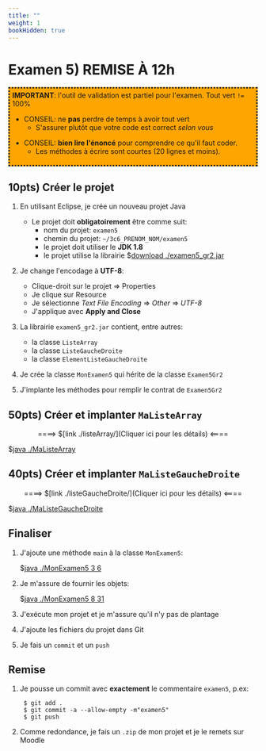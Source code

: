 ```yaml
---
title: ""
weight: 1
bookHidden: true
---
```



# Examen 5) REMISE À 12h

<div style="padding:5px;background:orange;border-style:dotted" >
<strong>IMPORTANT</strong>: l'outil de validation est partiel pour l'examen. Tout vert <code>!=</code> 100%
<div>
<ul>
<li>CONSEIL: ne <strong>pas</strong> perdre de temps à avoir tout vert
<ul>
<li>S'assurer plutôt que votre code est correct <i>selon vous</i>
</ul>
</ul>
<ul>
<li>CONSEIL: <strong>bien lire l'énoncé</strong> pour comprendre ce qu'il faut coder.
<ul>
<li>Les méthodes à écrire sont courtes (20 lignes et moins).
</ul>
</ul>
</div>
</div>

## 10pts) Créer le projet

1. En utilisant Eclipse, je crée un nouveau projet Java
    * Le projet doit **obligatoirement** être comme suit:
        * nom du projet: `examen5`
        * chemin du projet: `~/3c6_PRENOM_NOM/examen5`
        * le projet doit utiliser le **JDK 1.8**
        * le projet utilise la librairie $[download ./examen5_gr2.jar](examen5_gr2.jar)

1. Je change l'encodage à **UTF-8**:
    * Clique-droit sur le projet => Properties
    * Je clique sur Resource
    * Je sélectionne *Text File Encoding* => *Other* => *UTF-8*
    * J'applique avec **Apply and Close**

1. La librairie `examen5_gr2.jar` contient, entre autres:
    * la classe `ListeArray`
    * la classe `ListeGaucheDroite`
    * la classe `ElementListeGaucheDroite`

1. Je crée la classe `MonExamen5` qui hérite de la classe `Examen5Gr2`

1. J'implante les méthodes pour remplir le contrat de `Examen5Gr2`

## 50pts) Créer et implanter `MaListeArray`

<center>
====> $[link ./listeArray/](Cliquer ici pour les détails) <====
</center>

$[java ./MaListeArray]()


## 40pts) Créer et implanter `MaListeGaucheDroite`

<center>
====> $[link ./listeGaucheDroite/](Cliquer ici pour les détails) <====
</center>

$[java ./MaListeGaucheDroite]()


## Finaliser

1. J'ajoute une méthode `main` à la classe `MonExamen5`:

    $[java ./MonExamen5 3 6]()

1. Je m'assure de fournir les objets:

    $[java ./MonExamen5 8 31]()

1. J'exécute mon projet et je m'assure qu'il n'y pas de plantage

1. J'ajoute les fichiers du projet dans Git 

1. Je fais un `commit` et un `push`


## Remise

1. Je pousse un commit avec **exactement** le commentaire `examen5`, p.ex:

        $ git add .
        $ git commit -a --allow-empty -m"examen5"
        $ git push

1. Comme redondance, je fais un `.zip` de mon projet et je le remets sur Moodle

<!--

1. Je peux faire l'entrevue avant la date limite en créant un billet `entrevue 2.2`
    * Le prof va prioriser les questions, je devrai peut-être faire preuve de patience

1. Sinon, le prof va me contacter avec un rendez-vous avant la date limite

-->
